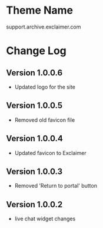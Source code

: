 # Theme Name
support.archive.exclaimer.com

# Change Log
## Version 1.0.0.6
* Updated logo for the site

## Version 1.0.0.5
* Removed old favicon file

## Version 1.0.0.4
* Updated favicon to Exclaimer

## Version 1.0.0.3
* Removed 'Return to portal' button

## Version 1.0.0.2
* live chat widget changes
